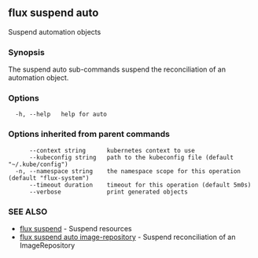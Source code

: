 ## flux suspend auto

Suspend automation objects

### Synopsis

The suspend auto sub-commands suspend the reconciliation of an automation object.

### Options

```
  -h, --help   help for auto
```

### Options inherited from parent commands

```
      --context string      kubernetes context to use
      --kubeconfig string   path to the kubeconfig file (default "~/.kube/config")
  -n, --namespace string    the namespace scope for this operation (default "flux-system")
      --timeout duration    timeout for this operation (default 5m0s)
      --verbose             print generated objects
```

### SEE ALSO

* [flux suspend](flux_suspend.md)	 - Suspend resources
* [flux suspend auto image-repository](flux_suspend_auto_image-repository.md)	 - Suspend reconciliation of an ImageRepository


